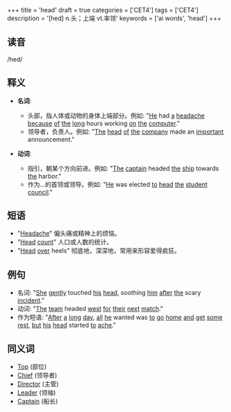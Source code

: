 +++
title = 'head'
draft = true
categories = ['CET4']
tags = ['CET4']
description = '[hed] n.头；上端 vt.率领'
keywords = ['ai words', 'head']
+++

## 读音
/hed/

## 释义
- **名词**:
  - 头部，指人体或动物的身体上端部分。例如: "[He](/post/he/) had [a](/post/a/) [headache](/post/headache/) [because](/post/because/) [of](/post/of/) [the](/post/the/) [long](/post/long/) hours working [on](/post/on/) [the](/post/the/) [computer](/post/computer/)."
  - 领导者，负责人。例如: "[The](/post/the/) [head](/post/head/) [of](/post/of/) [the](/post/the/) [company](/post/company/) made an [important](/post/important/) announcement."

- **动词**:
  - 指引，朝某个方向前进。例如: "[The](/post/the/) [captain](/post/captain/) headed [the](/post/the/) [ship](/post/ship/) towards [the](/post/the/) harbor."
  - 作为…的首领或领导。例如: "[He](/post/he/) was elected [to](/post/to/) [head](/post/head/) [the](/post/the/) [student](/post/student/) [council](/post/council/)."

## 短语
- "[Headache](/post/headache/)" 偏头痛或精神上的烦恼。
- "[Head](/post/head/) [count](/post/count/)" 人口或人数的统计。
- "[Head](/post/head/) [over](/post/over/) heels" 彻底地，深深地，常用来形容爱得疯狂。

## 例句
- 名词: "[She](/post/she/) [gently](/post/gently/) touched [his](/post/his/) [head](/post/head/), soothing [him](/post/him/) [after](/post/after/) [the](/post/the/) scary [incident](/post/incident/)."
- 动词: "[The](/post/the/) [team](/post/team/) headed [west](/post/west/) [for](/post/for/) [their](/post/their/) [next](/post/next/) [match](/post/match/)."
- 作为短语: "[After](/post/after/) [a](/post/a/) [long](/post/long/) [day](/post/day/), [all](/post/all/) [he](/post/he/) wanted was [to](/post/to/) [go](/post/go/) [home](/post/home/) [and](/post/and/) [get](/post/get/) [some](/post/some/) [rest](/post/rest/), [but](/post/but/) [his](/post/his/) [head](/post/head/) started [to](/post/to/) [ache](/post/ache/)."

## 同义词
- [Top](/post/top/) (部位)
- [Chief](/post/chief/) (领导者)
- [Director](/post/director/) (主管)
- [Leader](/post/leader/) (领袖)
- [Captain](/post/captain/) (船长)
